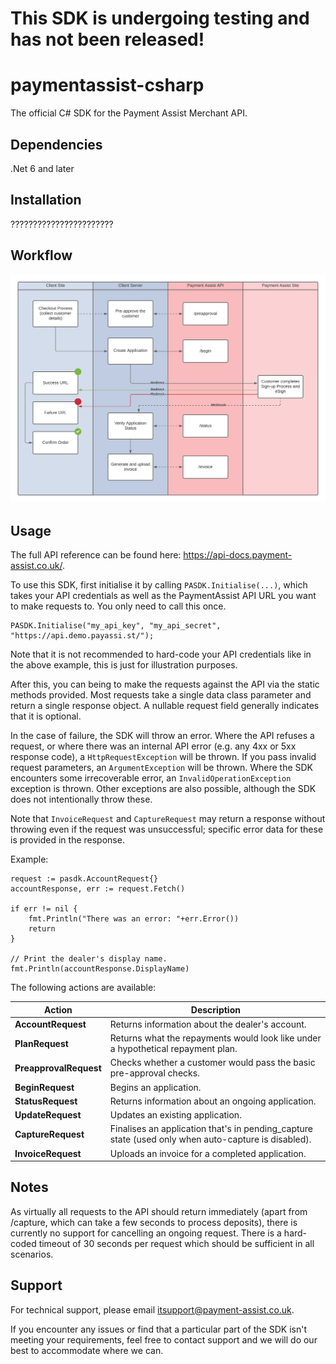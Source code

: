 # This SDK is undergoing testing and has not been released!

# paymentassist-csharp

The official C# SDK for the Payment Assist Merchant API.

## Dependencies

.Net 6 and later

## Installation

???????????????????????

## Workflow

![Payment Assist API Workflow](https://raw.githubusercontent.com/paymentassist/paymentassist-php/master/api-workflow.png "API Workflow")

## Usage

The full API reference can be found here: https://api-docs.payment-assist.co.uk/.

To use this SDK, first initialise it by calling `PASDK.Initialise(...)`, which takes your API credentials as well as the PaymentAssist API URL you want to make requests to. You only need to call this once.

```
PASDK.Initialise("my_api_key", "my_api_secret", "https://api.demo.payassi.st/");
```

Note that it is not recommended to hard-code your API credentials like in the above example, this is just for illustration purposes.

After this, you can being to make the requests against the API via the static methods provided. Most requests take a single data class parameter and return a single response object. A nullable request field generally indicates that it is optional.

In the case of failure, the SDK will throw an error. Where the API refuses a request, or where there was an internal API error (e.g. any 4xx or 5xx response code), a `HttpRequestException` will be thrown. If you pass invalid request parameters, an `ArgumentException` will be thrown. Where the SDK encounters some irrecoverable error, an `InvalidOperationException` exception is thrown. Other exceptions are also possible, although the SDK does not intentionally throw these.

Note that `InvoiceRequest` and `CaptureRequest` may return a response without throwing even if the request was unsuccessful; specific error data for these is provided in the response.

Example:

```
request := pasdk.AccountRequest{}
accountResponse, err := request.Fetch()

if err != nil {
    fmt.Println("There was an error: "+err.Error())
	return
}

// Print the dealer's display name.
fmt.Println(accountResponse.DisplayName)
```

The following actions are available:

| Action | Description |
|--------|-------------|
| __AccountRequest__ | Returns information about the dealer's account. |
| __PlanRequest__ | Returns what the repayments would look like under a hypothetical repayment plan. |
| __PreapprovalRequest__ | Checks whether a customer would pass the basic pre-approval checks. |
| __BeginRequest__ | Begins an application. |
| __StatusRequest__ | Returns information about an ongoing application. |
| __UpdateRequest__ | Updates an existing application. |
| __CaptureRequest__ | Finalises an application that's in pending_capture state (used only when auto-capture is disabled). |
| __InvoiceRequest__ | Uploads an invoice for a completed application. |

## Notes

As virtually all requests to the API should return immediately (apart from /capture, which can take a few seconds to process deposits), there is currently no support for cancelling an ongoing request. There is a hard-coded timeout of 30 seconds per request which should be sufficient in all scenarios.

## Support

For technical support, please email [itsupport@payment-assist.co.uk](mailto:itsupport@payment-assist.co.uk).

If you encounter any issues or find that a particular part of the SDK isn't meeting your requirements, feel free to contact support and we will do our best to accommodate where we can.